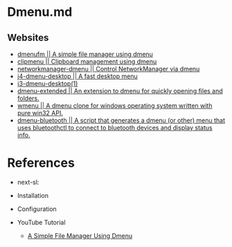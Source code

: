 # Dmenu.md

## Websites
* [dmenufm || A simple file manager using dmenu](https://github.com/huijunchen9260/dmenufm)
* [clipmenu || Clipboard management using dmenu](https://github.com/cdown/clipmenu)
* [networkmanager-dmenu || Control NetworkManager via dmenu](https://github.com/firecat53/networkmanager-dmenu)
* [j4-dmenu-desktop || A fast desktop menu](https://github.com/enkore/j4-dmenu-desktop)
* [i3-dmenu-desktop(1)](https://sarata.com/manpages/i3-dmenu-desktop.1.html)
* [dmenu-extended || An extension to dmenu for quickly opening files and folders.](https://github.com/MarkHedleyJones/dmenu-extended)
* [wmenu || A dmenu clone for windows operating system written with pure win32 API.](https://github.com/LinArcX/wmenu)
* [dmenu-bluetooth || A script that generates a dmenu (or other) menu that uses bluetoothctl to connect to bluetooth devices and display status info.](https://github.com/Layerex/dmenu-bluetooth)

# References

* next-sl: 

* Installation

* Configuration

* YouTube Tutorial
  * [A Simple File Manager Using Dmenu](https://www.youtube.com/watch?v=EyW6pRlWv6Q)
  